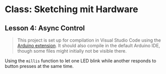 # Class: Sketching mit Hardware

## Lesson 4: Async Control

> This project is set up for compilation in Visual Studio Code using the [Arduino extension](https://github.com/Microsoft/vscode-arduino/). It should also compile in the default Arduino IDE, though some files might initially not be visible there.

Using the `millis` function to let one LED blink while another responds to button presses at the same time.